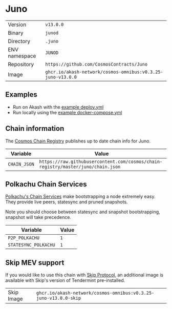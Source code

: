 # Juno

| | |
|---|---|
|Version|`v13.0.0`|
|Binary|`junod`|
|Directory|`.juno`|
|ENV namespace|`JUNOD`|
|Repository|`https://github.com/CosmosContracts/Juno`|
|Image|`ghcr.io/akash-network/cosmos-omnibus:v0.3.25-juno-v13.0.0`|

## Examples

- Run on Akash with the [example deploy.yml](./deploy.yml)
- Run locally using the [example docker-compose.yml](./docker-compose.yml)

## Chain information

The [Cosmos Chain Registry](https://github.com/cosmos/chain-registry) publishes up to date chain info for Juno.

|Variable|Value|
|---|---|
|`CHAIN_JSON`|`https://raw.githubusercontent.com/cosmos/chain-registry/master/juno/chain.json`|

## Polkachu Chain Services

[Polkachu's Chain Services](https://www.polkachu.com/) make bootstrapping a node extremely easy. They provide live peers, statesync and pruned snapshots.

Note you should choose between statesync and snapshot bootstrapping, snapshot will take precedence.

|Variable|Value|
|---|---|
|`P2P_POLKACHU`|`1`|
|`STATESYNC_POLKACHU`|`1`|

## Skip MEV support

If you would like to use this chain with [Skip Protocol](https://skip.money/), an additional image is available with Skip's version of Tendermint pre-installed.

| | |
|---|---|
|Skip Image|`ghcr.io/akash-network/cosmos-omnibus:v0.3.25-juno-v13.0.0-skip`|

